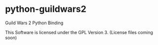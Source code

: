 python-guildwars2
=================

Guild Wars 2 Python Binding

This Software is licensed under the GPL Version 3. (License files coming soon)
